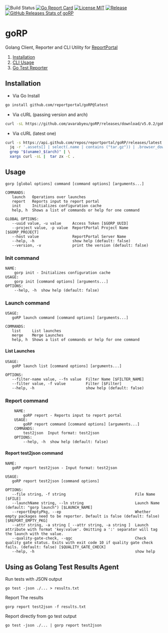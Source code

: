 ![Build Status](https://github.com/reportportal/goRP/workflows/Build/badge.svg)
[![Go Report Card](https://goreportcard.com/badge/github.com/reportportal/goRP)](https://goreportcard.com/report/github.com/reportportal/goRP)
[![License MIT](https://img.shields.io/badge/license-MIT-blue.svg)](https://raw.githubusercontent.com/reportportal/goRP/master/LICENSE)
[![Release](https://img.shields.io/github/release/reportportal/goRP.svg)](https://github.com/reportportal/goRP/releases/latest)
[![GitHub Releases Stats of goRP](https://img.shields.io/github/downloads/reportportal/goRP/total.svg?logo=github)](https://somsubhra.github.io/github-release-stats/?username=reportportal&repository=gorP)

# goRP

Golang Client, Reporter and CLI Utility for [ReportPortal](https://reportportal.io)

1. [Installation](#installation)
2. [CLI Usage](#usage)
3. [Go Test Reporter](#using-as-golang-test-results-agent)

## Installation

- Via Go Install
```sh
go install github.com/reportportal/goRP@latest
```
- Via cURL (passing version and arch)
```sh
curl -sL https://github.com/avarabyeu/goRP/releases/download/v5.0.2/goRP_5.0.2_darwin_amd64.tar.gz | tar zx -C .
```
- Via cURL (latest one)
```sh
curl -s https://api.github.com/repos/reportportal/goRP/releases/latest | \
  jq -r '.assets[] | select(.name | contains ("tar.gz")) | .browser_download_url' | \
  grep "$(uname)_$(arch)" | \
  xargs curl -sL |  tar zx -C .
```
## Usage

```
gorp [global options] command [command options] [arguments...]   

COMMANDS:
   launch   Operations over launches
   report   Reports input to report portal
   init     Initializes configuration cache
   help, h  Shows a list of commands or help for one command

GLOBAL OPTIONS:
   --uuid value, -u value     Access Token [$GORP_UUID]
   --project value, -p value  ReportPortal Project Name [$GORP_PROJECT]
   --host value               ReportPortal Server Name
   --help, -h                 show help (default: false)
   --version, -v              print the version (default: false)
```

### Init command

    NAME:
        gorp init - Initializes configuration cache
    USAGE:
        gorp init [command options] [arguments...]
    OPTIONS:
        --help, -h  show help (default: false)

### Launch command

```
USAGE:
   goRP launch command [command options] [arguments...]

COMMANDS:
   list     List launches
   merge    Merge Launches
   help, h  Shows a list of commands or help for one command
```

#### List Launches

```
USAGE:
   goRP launch list [command options] [arguments...]

OPTIONS:
   --filter-name value, --fn value  Filter Name [$FILTER_NAME]
   --filter value, -f value         Filter [$Filter]
   --help, -h                       show help (default: false)
```

### Report command
```
    NAME:
        goRP report - Reports input to report portal
    USAGE:
        goRP report command [command options] [arguments...]
    COMMANDS:
        test2json  Input format: test2json
    OPTIONS:
        --help, -h  show help (default: false)
```

#### Report test2json command
```
NAME:
   goRP report test2json - Input format: test2json

USAGE:
   goRP report test2json [command options]

OPTIONS:
   --file string, -f string                               File Name [$FILE]
   --launchName string, --ln string                       Launch Name (default: "gorp launch") [$LAUNCH_NAME]
   --reportEmptyPkg, --ep                                 Whether empty packages need to be reporter. Default is false (default: false) [$REPORT_EMPTY_PKG]
   --attr string, -a string [ --attr string, -a string ]  Launch attribute with format 'key:value'. Omitting a ':' separator will tag the launch with the value.
   --quality-gate-check, --qgc                            Check quality gate status. Exits with exit code 10 if quality gate check fails. (default: false) [$QUALITY_GATE_CHECK]
   --help, -h                                             show help
```

## Using as Golang Test Results Agent
Run tests with JSON output
```
go test -json ./... > results.txt
```
Report The results
```
gorp report test2json -f results.txt
```
Report directly from go test output
```
go test -json ./... | gorp report test2json
```